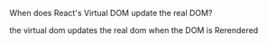 When does React's Virtual DOM update the real DOM?

the virtual dom updates the real dom when the DOM is Rerendered 